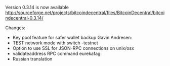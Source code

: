 Version 0.3.14 is now available
http://sourceforge.net/projects/bitcoindecentral/files/BitcoinDecentral/bitcoindecentral-0.3.14/

Changes:
* Key pool feature for safer wallet backup
Gavin Andresen:
* TEST network mode with switch -testnet
* Option to use SSL for JSON-RPC connections on unix/osx
* validateaddress RPC command
eurekafag:
* Russian translation

